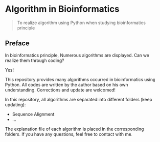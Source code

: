 # Algorithm in Bioinformatics
> To realize algorithm using Python when studying bioinformatics principle
## Preface
In bioinformatics principle, Numerous algorithms are displayed. Can we realize them through coding?

Yes!

This repository provides many algorithms occurred in bioinformatics using Python. All codes are written by the author based on his own understanding. Corrections and update are welcomed!

In this repository, all algorithms are separated into different folders (keep updating): 

- Sequence Alignment
- ...

The explanation file of each algorithm is placed in the corresponding folders. If you have any questions, feel free to contact with me.
